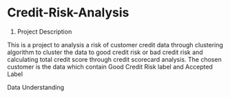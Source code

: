 # Credit-Risk-Analysis

1. Project Description

This is a project to analysis a risk of customer credit data through clustering algorithm to cluster the data to good credit risk or bad credit risk and calculating total credit score through credit scorecard analysis. The chosen customer is the data which contain Good Credit Risk label and Accepted Label


Data Understanding

